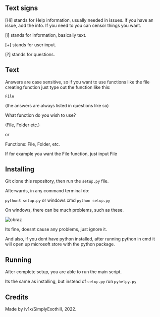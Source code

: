 ## Text signs
[Hi] stands for Help information, usually needed in issues. If you have an issue, add the info. If you need to you can censor things you want.

[i] stands for information, basically text.

[+] stands for user input.

[?] stands for questions.

## Text
Answers are case sensitive, so if you want to use functions like the file creating function just type out the function like this:

``File``

(the answers are always listed in questions like so)

What function do you wish to use?

(File, Folder etc.)

or

Functions: File, Folder, etc.

If for example you want the File function, just input File

## Installing
Git clone this repository, then run the ``setup.py`` file.

Afterwards, in any command terminal do:

``python3 setup.py`` or windows cmd ``python setup.py``

On windows, there can be much problems, such as these.

![obraz](https://user-images.githubusercontent.com/94911537/178615218-07263ccd-c07e-4de5-aa5c-8ae68acc929b.png)

Its fine, doesnt cause any problems, just ignore it.

And also, if you dont have python installed, after running python in cmd it will open up microsoft store with the python package.

## Running
After complete setup, you are able to run the main script.

Its the same as installing, but instead of ``setup.py`` run ``pyhelpy.py``

## Credits
Made by iv1x/SimplyExothiII, 2022.
